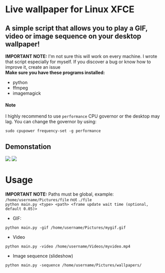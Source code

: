 # Live wallpaper for Linux XFCE
## A simple script that allows you to play a GIF, video or image sequence on your desktop wallpaper!
**IMPORTANT NOTE:** I'm not sure this will work on every machine. I wrote that script especially for myself. If you discover a bug or know how to improve it, create an issue
<br>
__Make sure you have these programs installed:__
- python
- ffmpeg
- imagemagick

#### Note
I highly recommend to use `performance` CPU governor or the desktop may lag.
You can change the governor by using:
```
sudo cpupower frequency-set -g performance
```

## Demonstation
<p>
<img src="https://github.com/Wolfyxon/xfce-live-wallpaper/blob/main/github/demos/demo2.gif?raw=true">
<img src="https://github.com/Wolfyxon/xfce-live-wallpaper/blob/main/github/demos/demo1.gif?raw=true">
</p>

# Usage
__IMPORTANT NOTE:__ Paths must be global, example: `/home/username/Pictures/file` not `./file` <br>
`python main.py <type> <path> <frame update wait time (optional, default 0.05)>`
- GIF:
```
python main.py -gif /home/username/Pictures/mygif.gif
```
- Video
```
python main.py -video /home/username/Videos/myvideo.mp4
```
- Image sequence (slideshow)
```
python main.py -sequence /home/username/Pictures/wallpapers/
```
